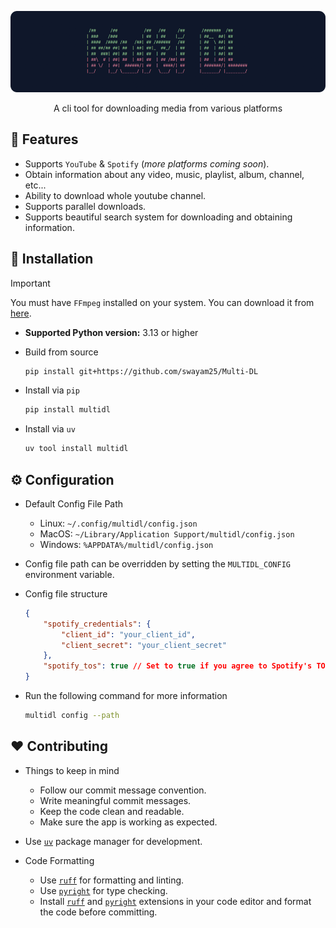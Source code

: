 <div align="center">

![Multi DL](./assets/banner.png)

A cli tool for downloading media from various platforms

</div>

## 🎯 Features

- Supports `YouTube` & `Spotify` (*more platforms coming soon*).
- Obtain information about any video, music, playlist, album, channel, etc...
- Ability to download whole youtube channel.
- Supports parallel downloads.
- Supports beautiful search system for downloading and obtaining information.

## 🚩 Installation

> [!IMPORTANT]
> You must have `FFmpeg` installed on your system. You can download it from [here](https://ffmpeg.org/download.html).

- **Supported Python version:** 3.13 or higher

- Build from source
    ```sh
    pip install git+https://github.com/swayam25/Multi-DL
    ```

- Install via `pip`
    ```sh
    pip install multidl
    ```

- Install via `uv`
    ```sh
    uv tool install multidl
    ```

## ⚙️ Configuration

- Default Config File Path
    - Linux: `~/.config/multidl/config.json`
    - MacOS: `~/Library/Application Support/multidl/config.json`
    - Windows: `%APPDATA%/multidl/config.json`

- Config file path can be overridden by setting the `MULTIDL_CONFIG` environment variable.

- Config file structure
    ```json
    {
        "spotify_credentials": {
            "client_id": "your_client_id",
            "client_secret": "your_client_secret"
        },
        "spotify_tos": true // Set to true if you agree to Spotify's TOS
    }
    ```

- Run the following command for more information
    ```sh
    multidl config --path
    ```


## ❤️ Contributing

- Things to keep in mind
    - Follow our commit message convention.
    - Write meaningful commit messages.
    - Keep the code clean and readable.
    - Make sure the app is working as expected.

- Use [`uv`](https://docs.astral.sh/uv/) package manager for development.

- Code Formatting
    - Use [`ruff`](https://docs.astral.sh/ruff/) for formatting and linting.
    - Use [`pyright`](https://microsoft.github.io/pyright/#/) for type checking.
    - Install [`ruff`](https://docs.astral.sh/ruff/editors/) and [`pyright`](https://microsoft.github.io/pyright/#/installation) extensions in your code editor and format the code before committing.

